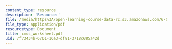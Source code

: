 ```yaml
---
content_type: resource
description: 'Resource:'
file: /media/https%3A/open-learning-course-data-rc.s3.amazonaws.com/6-004-computation-structures-spring-2017/7f73434b676116a3df813718c685a42d_cmos_worksheet.pdf
file_type: application/pdf
resourcetype: Document
title: cmos_worksheet.pdf
uid: 7f73434b-6761-16a3-df81-3718c685a42d
---
```

